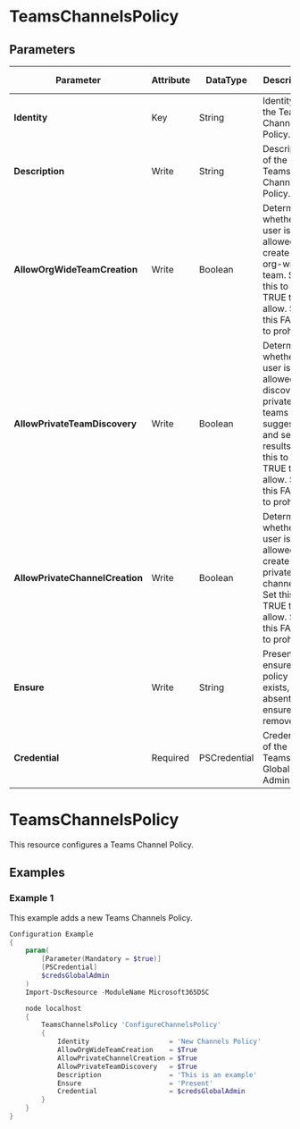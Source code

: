 ﻿# TeamsChannelsPolicy

## Parameters

| Parameter | Attribute | DataType | Description | Allowed Values |
| --- | --- | --- | --- | --- |
| **Identity** | Key | String | Identity of the Teams Channel Policy. ||
| **Description** | Write | String | Description of the Teams Channel Policy. ||
| **AllowOrgWideTeamCreation** | Write | Boolean | Determines whether a user is allowed to create an org-wide team. Set this to TRUE to allow. Set this FALSE to prohibit. ||
| **AllowPrivateTeamDiscovery** | Write | Boolean | Determines whether a user is allowed to discover private teams in suggestions and search results. Set this to TRUE to allow. Set this FALSE to prohibit. ||
| **AllowPrivateChannelCreation** | Write | Boolean | Determines whether a user is allowed to create a private channel. Set this to TRUE to allow. Set this FALSE to prohibit. ||
| **Ensure** | Write | String | Present ensures the policy exists, absent ensures it is removed. |Present, Absent|
| **Credential** | Required | PSCredential | Credentials of the Teams Global Admin ||


# TeamsChannelsPolicy

This resource configures a Teams Channel Policy.

## Examples

### Example 1

This example adds a new Teams Channels Policy.

```powershell
Configuration Example
{
    param(
        [Parameter(Mandatory = $true)]
        [PSCredential]
        $credsGlobalAdmin
    )
    Import-DscResource -ModuleName Microsoft365DSC

    node localhost
    {
        TeamsChannelsPolicy 'ConfigureChannelsPolicy'
        {
            Identity                    = 'New Channels Policy'
            AllowOrgWideTeamCreation    = $True
            AllowPrivateChannelCreation = $True
            AllowPrivateTeamDiscovery   = $True
            Description                 = 'This is an example'
            Ensure                      = 'Present'
            Credential                  = $credsGlobalAdmin
        }
    }
}
```

